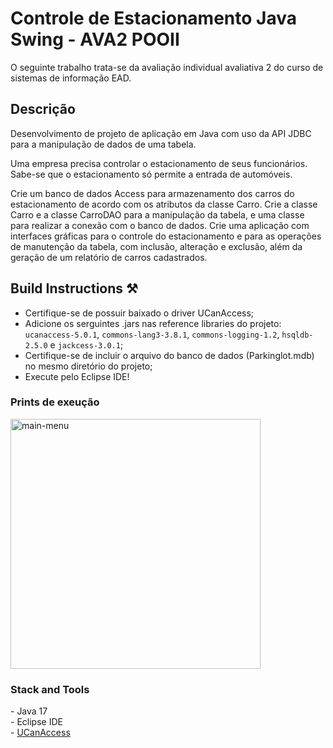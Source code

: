  # Controle de Estacionamento Java Swing - AVA2 POOII

<span>O seguinte trabalho trata-se da avaliação individual avaliativa 2 do curso de sistemas de informação EAD.</span>

## Descrição
<span>Desenvolvimento de projeto de aplicação em Java com uso da API JDBC para a manipulação de dados de uma tabela. 

Uma empresa precisa controlar o estacionamento de seus funcionários. Sabe-se que o estacionamento só permite a entrada de automóveis.  

Crie um banco de dados Access para armazenamento dos carros do estacionamento de acordo com os atributos da classe Carro. Crie a classe Carro e a classe CarroDAO para a manipulação da tabela, e uma classe para realizar a conexão com o banco de dados. Crie uma aplicação com interfaces gráficas para o controle do estacionamento e para as operações de manutenção da tabela, com inclusão, alteração e exclusão, além da geração de um relatório de carros cadastrados.</span>

## Build Instructions ⚒️
- Certifique-se de possuir baixado o driver UCanAccess;
- Adicione os serguintes .jars nas reference libraries do projeto: <code>ucanaccess-5.0.1</code>, <code>commons-lang3-3.8.1</code>, <code>commons-logging-1.2</code>, <code>hsqldb-2.5.0</code> e <code>jackcess-3.0.1</code>;
- Certifique-se de incluir o arquivo do banco de dados (Parkinglot.mdb) no mesmo diretório do projeto;
- Execute pelo Eclipse IDE!

### Prints de exeução
<div style="display: flex; gap: 10px;">
    <img alt="main-menu" src="https://github.com/user-attachments/assets/49cdcc6e-724f-46f7-8378-b205233126dc" style="height: 400px; width: 600px object-fit: contain;">
</div>

<h3>Stack and Tools</h3>
- Java 17 <br/>
- Eclipse IDE <br/>
- <a href="https://sourceforge.net/projects/ucanaccess/">UCanAccess</a> 

